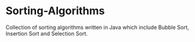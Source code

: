 # Sorting-Algorithms

Collection of sorting algorithms written in Java which include Bubble Sort, Insertion Sort and Selection Sort.
